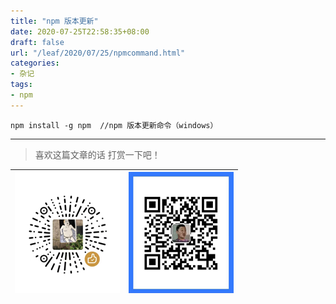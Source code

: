 ```yaml
---
title: "npm 版本更新"
date: 2020-07-25T22:58:35+08:00
draft: false
url: "/leaf/2020/07/25/npmcommand.html"
categories: 
- 杂记
tags: 
- npm
---
```

```angular2
npm install -g npm  //npm 版本更新命令（windows）
```
___
> 喜欢这篇文章的话 打赏一下吧！ 

| ![Wechat](/images/pay/eb05acdaec967.png)  | ![Alipay](/images/pay/0831de845.png) |
| --------   | -----:  |

